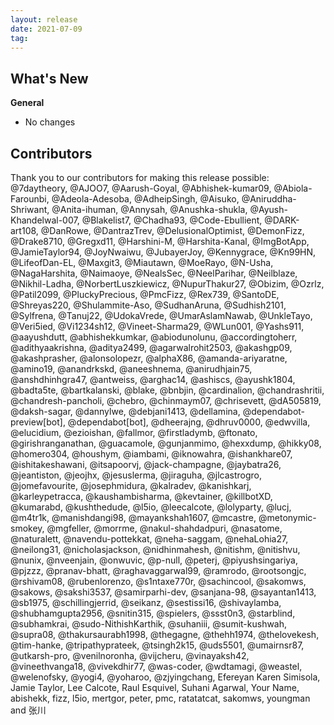 ```yaml
---
layout: release
date: 2021-07-09
tag: 
---
```


## What's New
**General**
* No changes

## Contributors

Thank you to our contributors for making this release possible:
@7daytheory, @AJOO7, @Aarush-Goyal, @Abhishek-kumar09, @Abiola-Farounbi, @Adeola-Adesoba, @AdheipSingh, @Aisuko, @Aniruddha-Shriwant, @Anita-ihuman, @Annysah, @Anushka-shukla, @Ayush-Khandelwal-007, @Blakelist7, @Chadha93, @Code-Ebullient, @DARK-art108, @DanRowe, @DantrazTrev, @DelusionalOptimist, @DemonFizz, @Drake8710, @Gregxd11, @Harshini-M, @Harshita-Kanal, @ImgBotApp, @JamieTaylor94, @JoyNwaiwu, @JubayerJoy, @Kennygrace, @Kn99HN, @LifeofDan-EL, @Maxgit3, @Miautawn, @MoeRayo, @N-Usha, @NagaHarshita, @Naimaoye, @NealsSec, @NeelParihar, @Neilblaze, @Nikhil-Ladha, @NorbertLuszkiewicz, @NupurThakur27, @Obizim, @Ozrlz, @Patil2099, @PluckyPrecious, @PmcFizz, @Rex739, @SantoDE, @Shreyas220, @Shulammite-Aso, @SudhanAruna, @Sudhish2101, @Sylfrena, @Tanuj22, @UdokaVrede, @UmarAslamNawab, @UnkleTayo, @Veri5ied, @Vi1234sh12, @Vineet-Sharma29, @WLun001, @Yashs911, @aayushdutt, @abhishekkumkar, @abiodunolunu, @accordingtoherr, @adithyaakrishna, @aditya2499, @agarwalrohit2503, @akashgp09, @akashprasher, @alonsolopezr, @alphaX86, @amanda-ariyaratne, @amino19, @anandrkskd, @aneeshnema, @anirudhjain75, @anshdhinhgra47, @antweiss, @arghac14, @ashiscs, @ayushk1804, @badta5te, @bartkalanski, @blake, @bnbjin, @cardinalion, @chandrashritii, @chandresh-pancholi, @chebro, @chinmaym07, @chrisevett, @dA505819, @daksh-sagar, @dannylwe, @debjani1413, @dellamina, @dependabot-preview[bot], @dependabot[bot], @dheerajng, @dhruv0000, @edwvilla, @elucidium, @ezioishan, @fallmor, @firstladymb, @ftonato, @girishranganathan, @guacamole, @gunjanmimo, @hexxdump, @hikky08, @homero304, @houshym, @iambami, @iknowahra, @ishankhare07, @ishitakeshawani, @itsapoorvj, @jack-champagne, @jaybatra26, @jeantiston, @jeojhx, @jesuslerma, @jiraguha, @jlcastrogro, @jomefavourite, @josephmidura, @kalradev, @kanishkarj, @karleypetracca, @kaushambisharma, @kevtainer, @killbotXD, @kumarabd, @kushthedude, @l5io, @leecalcote, @lolyparty, @lucj, @m4tr1k, @manishdangi98, @mayankshah1607, @mcastre, @metonymic-smokey, @mgfeller, @morrme, @nakul-shahdadpuri, @nasatome, @naturalett, @navendu-pottekkat, @neha-saggam, @nehaLohia27, @neilong31, @nicholasjackson, @nidhinmahesh, @nitishm, @nitishvu, @nunix, @nveenjain, @onwuvic, @p-null, @peterj, @piyushsingariya, @pjzzz, @pranav-bhatt, @raghavaggarwal99, @ramrodo, @rootsongjc, @rshivam08, @rubenlorenzo, @s1ntaxe770r, @sachincool, @sakomws, @sakows, @sakshi3537, @samirparhi-dev, @sanjana-98, @sayantan1413, @sb1975, @schillingjerrid, @seikanz, @sestissi16, @shivaylamba, @shubhamgupta2956, @snitin315, @spielers, @ssst0n3, @starblind, @subhamkrai, @sudo-NithishKarthik, @suhaniii, @sumit-kushwah, @supra08, @thakursaurabh1998, @thegagne, @thehh1974, @thelovekesh, @tim-hanke, @tripathyprateek, @tsingh2k15, @uds5501, @umairnsr87, @utkarsh-pro, @venilnoronha, @vijcheru, @vinayaksh42, @vineethvanga18, @vivekdhir77, @was-coder, @wdtamagi, @weastel, @welenofsky, @yogi4, @yoharoo, @zjyingchang, Efereyan Karen Simisola, Jamie Taylor, Lee Calcote, Raul Esquivel, Suhani Agarwal, Your Name, abishekk, fizz, l5io, mertgor, peter, pmc, ratatatcat, sakomws, youngman and 张川
 
